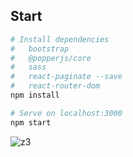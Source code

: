## Start

```bash
# Install dependencies 
#   bootstrap
#   @popperjs/core
#   sass
#   react-paginate --save
#   react-router-dom
npm install

# Serve on localhost:3000
npm start
```

![z3](https://user-images.githubusercontent.com/77531811/143131500-b4e80bf9-0f1c-4ef7-b504-27086b79e12a.png)
